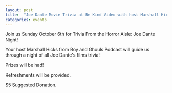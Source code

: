```yaml
---
layout: post
title:  "Joe Dante Movie Trivia at Be Kind Video with host Marshall Hicks of Boys and Ghouls Podcast Sunday 0ct 6 8PM"
categories: events
---
```


Join us Sunday October 6th for Trivia From the Horror Aisle: Joe Dante Night! 

Your host Marshall Hicks from Boy and Ghouls Podcast will guide us through a night of all Joe Dante's films trivia!

Prizes will be had!

Refreshments will be provided.

$5 Suggested Donation.

